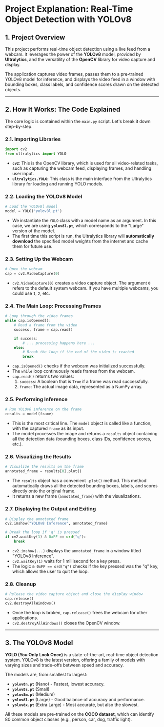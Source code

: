 # Project Explanation: Real-Time Object Detection with YOLOv8

## 1. Project Overview

This project performs real-time object detection using a live feed from a webcam. It leverages the power of the **YOLOv8** model, provided by **Ultralytics**, and the versatility of the **OpenCV** library for video capture and display.

The application captures video frames, passes them to a pre-trained YOLOv8 model for inference, and displays the video feed in a window with bounding boxes, class labels, and confidence scores drawn on the detected objects.

---

## 2. How It Works: The Code Explained

The core logic is contained within the `main.py` script. Let's break it down step-by-step.

### 2.1. Importing Libraries

```python
import cv2
from ultralytics import YOLO
```

- **`cv2`**: This is the OpenCV library, which is used for all video-related tasks, such as capturing the webcam feed, displaying frames, and handling user input.
- **`ultralytics.YOLO`**: This class is the main interface from the Ultralytics library for loading and running YOLO models.

### 2.2. Loading the YOLOv8 Model

```python
# Load the YOLOv8l model
model = YOLO('yolov8l.pt')
```

- We instantiate the `YOLO` class with a model name as an argument. In this case, we are using **`yolov8l.pt`**, which corresponds to the "Large" version of the model.
- The first time this script is run, the Ultralytics library will **automatically download** the specified model weights from the internet and cache them for future use.

### 2.3. Setting Up the Webcam

```python
# Open the webcam
cap = cv2.VideoCapture(0)
```

- `cv2.VideoCapture(0)` creates a video capture object. The argument `0` refers to the default system webcam. If you have multiple webcams, you could use `1`, `2`, etc.

### 2.4. The Main Loop: Processing Frames

```python
# Loop through the video frames
while cap.isOpened():
    # Read a frame from the video
    success, frame = cap.read()

    if success:
        # ... processing happens here ...
    else:
        # Break the loop if the end of the video is reached
        break
```

- `cap.isOpened()` checks if the webcam was initialized successfully.
- The `while` loop continuously reads frames from the webcam.
- `cap.read()` returns two values:
    1.  `success`: A boolean that is `True` if a frame was read successfully.
    2.  `frame`: The actual image data, represented as a NumPy array.

### 2.5. Performing Inference

```python
# Run YOLOv8 inference on the frame
results = model(frame)
```

- This is the most critical line. The `model` object is called like a function, with the captured `frame` as its input.
- The model processes the image and returns a `results` object containing all the detection data (bounding boxes, class IDs, confidence scores, etc.).

### 2.6. Visualizing the Results

```python
# Visualize the results on the frame
annotated_frame = results[0].plot()
```

- The `results` object has a convenient `.plot()` method. This method automatically draws all the detected bounding boxes, labels, and scores directly onto the original frame.
- It returns a new frame (`annotated_frame`) with the visualizations.

### 2.7. Displaying the Output and Exiting

```python
# Display the annotated frame
cv2.imshow("YOLOv8 Inference", annotated_frame)

# Break the loop if 'q' is pressed
if cv2.waitKey(1) & 0xFF == ord("q"):
    break
```

- `cv2.imshow(...)` displays the `annotated_frame` in a window titled "YOLOv8 Inference".
- `cv2.waitKey(1)` waits for 1 millisecond for a key press.
- The logic `& 0xFF == ord("q")` checks if the key pressed was the "q" key, which allows the user to quit the loop.

### 2.8. Cleanup

```python
# Release the video capture object and close the display window
cap.release()
cv2.destroyAllWindows()
```

- Once the loop is broken, `cap.release()` frees the webcam for other applications.
- `cv2.destroyAllWindows()` closes the OpenCV window.

---

## 3. The YOLOv8 Model

**YOLO (You Only Look Once)** is a state-of-the-art, real-time object detection system. YOLOv8 is the latest version, offering a family of models with varying sizes and trade-offs between speed and accuracy.

The models are, from smallest to largest:
- **`yolov8n.pt`** (Nano) - Fastest, lowest accuracy.
- **`yolov8s.pt`** (Small)
- **`yolov8m.pt`** (Medium)
- **`yolov8l.pt`** (Large) - Good balance of accuracy and performance.
- **`yolov8x.pt`** (Extra Large) - Most accurate, but also the slowest.

All these models are pre-trained on the **COCO dataset**, which can identify 80 common object classes (e.g., person, car, dog, traffic light).
